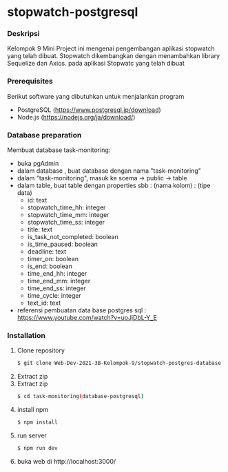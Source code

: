 # stopwatch-postgresql

### Deskripsi
Kelompok 9
Mini Project ini mengenai pengembangan aplikasi stopwatch yang telah dibuat. Stopwatch dikembangkan dengan menambahkan library Sequelize dan Axios. pada aplikasi Stopwatc yang telah dibuat

### Prerequisites

Berikut software yang dibutuhkan untuk menjalankan program
- PostgreSQL (https://www.postgresql.jp/download)
- Node.js  (https://nodejs.org/ja/download/)

### Database preparation

Membuat database task-monitoring:
- buka pgAdmin
- dalam database , buat database dengan nama "task-monitoring"
- dalam "task-monitoring", masuk ke scema -> public -> table
- dalam table, buat table dengan properties sbb : 
    (nama kolom) : (tipe data)
    - id: text
    - stopwatch_time_hh: integer
    - stopwatch_time_mm: integer
    - stopwatch_time_ss: integer
    - title: text
    - is_task_not_completed: boolean
    - is_time_paused: boolean
    - deadline: text
    - timer_on: boolean
    - is_end: boolean
    - time_end_hh: integer
    - time_end_mm: integer
    - time_end_ss: integer
    - time_cycle: integer
    - text_id: text
- referensi pembuatan data base postgres sql : https://www.youtube.com/watch?v=uoJjDbL-Y_E

### Installation

1. Clone repository
   ```sh
   $ git clone Web-Dev-2021-3B-Kelompok-9/stopwatch-postgres-database
   ```
2. Extract zip
3. Extract zip
   ```sh
   $ cd task-monitoring(database-postgresql)
   ```
5. install npm  
   ```sh
   $ npm install
   ```
6. run server
   ```sh
   $ npm run dev
   ```
7. buka web di 
   http://localhost:3000/

